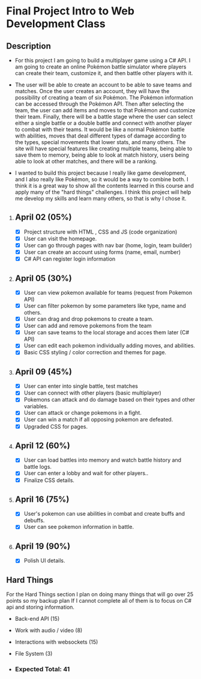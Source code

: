 # Final Project Intro to Web Development Class

## Description

- For this project I am going to build a multiplayer game using a C# API. I am going to create an online Pokémon battle simulator where players can create their team, customize it, and then battle other players with it.

- The user will be able to create an account to be able to save teams and matches. Once the user creates an account, they will have the possibility of creating a team of six Pokémon. The Pokémon information can be accessed through the Pokémon API. Then after selecting the team, the user can add items and moves to that Pokémon and customize their team. Finally, there will be a battle stage where the user can select either a single battle or a double battle and connect with another player to combat with their teams. It would be like a normal Pokémon battle with abilities, moves that deal different types of damage according to the types, special movements that lower stats, and many others. The site will have special features like creating multiple teams, being able to save them to memory, being able to look at match history, users being able to look at other matches, and there will be a ranking. 

- I wanted to build this project because I really like game development, and I also really like Pokémon, so it would be a way to combine both. I think it is a great way to show all the contents learned in this course and apply many of the "hard things" challenges. I think this project will help me develop my skills and learn many others, so that is why I chose it. 

1. ## April 02 (05%)
    - [x] Project structure with HTML , CSS and JS (code organization)
    - [x] User can visit the homepage.
    - [x] User can go through pages with nav bar (home, login, team builder)
    - [x] User can create an account using forms (name, email, number)
    - [x] C# API can register login information 
2. ## April 05 (30%)
    - [x] User can view pokemon available for teams (request from Pokemon API)
    - [x] User can filter pokemon by some parameters like type, name and others.
    - [x] User can drag and drop pokemons to create a team.
    - [x] User can add and remove pokemons from the team
    - [x] User can save teams to the local storage and acces them later (C# API)
    - [x] User can edit each pokemon individually adding moves, and abilities.
    - [x] Basic CSS styling / color correction and themes for page.
3. ## April 09 (45%)
    - [x] User can enter into single battle, test matches
    - [x] User can connect with other players (basic multiplayer)
    - [x] Pokemons can attack and do damage based on their types and other variables.
    - [x] User can attack or change pokemons in a fight.
    - [x] User can win a match if all opposing pokemon are defeated.
    - [x] Upgraded CSS for pages.
4. ## April 12 (60%)
    - [x] User can load battles into memory and watch battle history and battle logs.
    - [x] User can enter a lobby and wait for other players.. 
    - [x] Finalize CSS details.
5. ## April 16 (75%)
    - [x] User's pokemon can use abilities in combat and create buffs and debuffs.
    - [x] User can see pokemon information in battle.
6. ## April 19 (90%)
    - [x] Polish UI details. 

## Hard Things
For the Hard Things section I plan on doing many things that will go over 25 points so my backup plan If I cannot complete all of them is to focus on C# api and storing information.

- Back-end API (15)
- Work with audio / video (8)
- Interactions with websockets (15)
- File System (3)

- ### Expected Total: 41